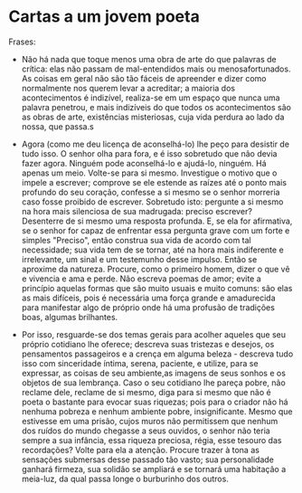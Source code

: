 # Cartas a um jovem poeta

Frases: 

* Não há nada que toque menos uma obra de arte do que palavras de crítica: elas não passam de mal-entendidos mais ou menosafortunados. As coisas em geral não são tão fáceis de apreender e dizer como normalmente nos querem levar a acreditar; 
a maioria dos acontecimentos é indizível, realiza-se em um espaço que nunca uma palavra penetrou, e mais
indizíveis do que todos os acontecimentos são as obras de arte, existências misteriosas, cuja vida perdura ao lado da nossa, que passa.s

* Agora (como me deu licença de aconselhá-lo) lhe peço para desistir de tudo
isso. O senhor olha para fora, e é isso sobretudo que não devia fazer agora.
Ninguém pode aconselhá-lo e ajudá-lo, ninguém. Há
apenas um meio. Volte-se para si mesmo. Investigue o motivo que o impele a escrever; comprove se ele estende as raízes até o ponto mais profundo do seu coração, confesse a si mesmo se o senhor morreria caso fosse proibido de escrever. Sobretudo isto: pergunte a si mesmo na hora mais silenciosa de sua madrugada: preciso escrever? Desenterre de si mesmo uma resposta profunda. E, se ela for afirmativa, se o senhor for capaz de enfrentar essa pergunta grave com um forte e simples "Preciso", então construa sua vida de acordo com tal necessidade; sua vida tem de se tornar, até na hora mais indiferente e irrelevante, um sinal e um testemunho desse impulso. Então se aproxime da natureza. Procure, como o primeiro homem, dizer o que vê e vivencia e ama e perde. Não escreva poemas de amor; evite a princípio aquelas formas que são muito usuais e muito comuns: são elas as mais difíceis, pois é necessária uma força grande e amadurecida para manifestar algo de próprio onde há uma profusão de tradições boas, algumas brilhantes.

* Por isso, resguarde-se dos temas gerais para acolher aqueles que seu próprio cotidiano lhe oferece; descreva suas tristezas e desejos, os pensamentos
passageiros e a crença em alguma beleza - descreva tudo isso com sinceridade íntima, serena, paciente, e utilize, para se expressar, as coisas de seu ambiente,as imagens de seus sonhos e os objetos de sua lembrança. Caso o seu cotidiano lhe pareça pobre, não reclame dele, reclame de si mesmo, diga para si mesmo que não é poeta o bastante para evocar suas riquezas; pois para o criador não há nenhuma pobreza e nenhum ambiente pobre, insignificante.
Mesmo que estivesse em uma prisão, cujos muros não permitissem que nenhum dos ruídos do mundo chegasse a seus ouvidos, o senhor não teria sempre a sua infância, essa riqueza preciosa, régia, esse tesouro das recordações? Volte para ela a atenção. Procure trazer à tona as sensações
submersas desse passado tão vasto; sua personalidade ganhará firmeza, sua solidão se ampliará e se tornará uma habitação a meia-luz, da qual passa longe o burburinho dos outros.
